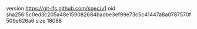 version https://git-lfs.github.com/spec/v1
oid sha256:5c0ed3c205a48e159082684badbe3ef99e73c5c41447a8a0787570f509e626a6
size 18088
